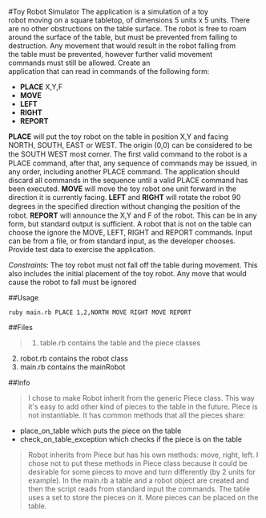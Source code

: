 #Toy Robot Simulator
The application is a simulation of a toy robot moving on a square tabletop, of dimensions 5 units x 5 units. There are no other obstructions on the table surface.
The robot is free to roam around the surface of the table, but must be prevented from falling to destruction. Any movement that would result in the robot falling from the table must be prevented, however further valid movement commands must still be allowed. Create an application that can read in commands of the following form:

* **PLACE** X,Y,F 
* **MOVE**
* **LEFT** 
* **RIGHT**
* **REPORT**

**PLACE** will put the toy robot on the table in position X,Y and facing NORTH, SOUTH, EAST or WEST. The origin (0,0) can be considered to be the SOUTH WEST most corner. The ﬁrst valid command to the robot is a PLACE command, after that, any sequence of commands may be issued, in any order, including another PLACE command. The application should discard all commands in the sequence until a  valid PLACE command has been executed. **MOVE** will move the toy robot one unit forward in the direction it is currently facing. **LEFT** and **RIGHT** will rotate the robot 90 degrees in the speciﬁed direction without changing the position of the robot. **REPORT** will announce the X,Y and F of the robot. This can be in any form, but  standard output is sufficient. 
A robot that is not on the table can choose the ignore the MOVE, LEFT, RIGHT 
and REPORT commands. 
Input can be from a file, or from standard input, as the developer chooses. Provide test data to exercise the application. 

*Constraints*: The toy robot must not fall off the table during movement. This also includes the initial placement of the toy robot. Any move that would cause the robot to fall must be ignored


##Usage
```
ruby main.rb PLACE 1,2,NORTH MOVE RIGHT MOVE REPORT
```

##Files
>1. table.rb contains the table and the piece classes
2. robot.rb contains the robot class
3. main.rb contains the mainRobot

##Info
>I chose to make Robot inherit from the generic Piece class. This way it's easy to add other kind of
pieces to the table in the future.
Piece is not instantiable. It has common methods that all the pieces share:
- place_on_table which puts the piece on the table
- check_on_table_exception which checks if the piece is on the table

>Robot inherits from Piece but has his own methods: move, right, left. I chose not to put these
methods in Piece class because it could be desirable for some pieces to move and turn differently
(by 2 units for example).
In the main.rb a table and a robot object are created and then the script reads from standard input
the commands.
The table uses a set to store the pieces on it. More pieces can be placed on the table.
